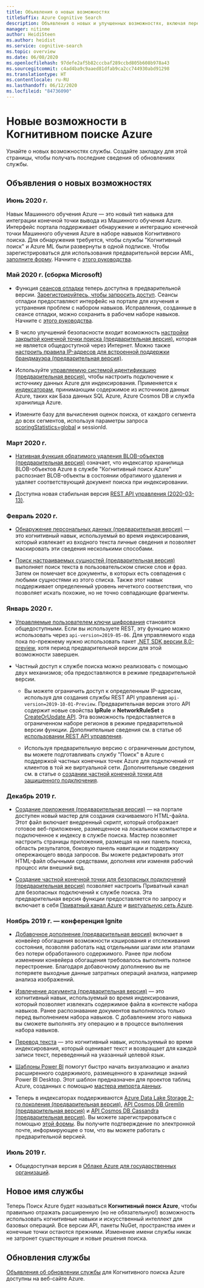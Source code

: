 ```yaml
---
title: Объявления о новых возможностях
titleSuffix: Azure Cognitive Search
description: Объявления о новых и улучшенных возможностях, включая переименование Поиска Azure в Когнитивный поиск Azure.
manager: nitinme
author: HeidiSteen
ms.author: heidist
ms.service: cognitive-search
ms.topic: overview
ms.date: 06/08/2020
ms.openlocfilehash: 97defe2af5b82cccbaf289ccbd805b608b978a43
ms.sourcegitcommit: c4ad4ba9c9aaed81dfab9ca2cc744930abd91298
ms.translationtype: HT
ms.contentlocale: ru-RU
ms.lasthandoff: 06/12/2020
ms.locfileid: "84736090"
---
```

# <a name="whats-new-in-azure-cognitive-search"></a>Новые возможности в Когнитивном поиске Azure

Узнайте о новых возможностях службы. Создайте закладку для этой страницы, чтобы получать последние сведения об обновлениях службы.

## <a name="feature-announcements"></a>Объявления о новых возможностях

### <a name="june-2020"></a>Июнь 2020 г.

Навык Машинного обучения Azure — это новый тип навыка для интеграции конечной точки вывода из Машинного обучения Azure. Интерфейс портала поддерживает обнаружение и интеграцию конечной точки Машинного обучения Azure в наборе навыков Когнитивного поиска. Для обнаружения требуется, чтобы службы "Когнитивный поиск" и Azure ML были развернуты в одной подписке. Чтобы зарегистрироваться для использования предварительной версии AML, [заполните форму](https://forms.office.com/Pages/ResponsePage.aspx?id=v4j5cvGGr0GRqy180BHbR0jK7x7HQYdDm__YfEsbtcZUMTFGTFVTOE5XMkVUMFlDVFBTTlYzSlpLTi4u). Начните с [этого руководства](cognitive-search-tutorial-aml-custom-skill.md).

### <a name="may-2020-microsoft-build"></a>Май 2020 г. (сборка Microsoft)

+ Функция [сеансов отладки](cognitive-search-debug-session.md) теперь доступна в предварительной версии. [Зарегистрируйтесь, чтобы запросить доступ](https://aka.ms/DebugSessions). Сеансы отладки предоставляют интерфейс на портале для изучения и устранения проблем с набором навыков. Исправления, созданные в сеансе отладки, можно сохранить в рабочем наборе навыков. Начните с [этого руководства](cognitive-search-tutorial-debug-sessions.md).

+ В число улучшений безопасности входит возможность [настройки закрытой конечной точки поиска (предварительная версия)](service-create-private-endpoint.md), которая не является общедоступной через Интернет. Можно также [настроить правила IP-адресов для встроенной поддержки брандмауэра (предварительная версия)](service-configure-firewall.md).

+ Используйте [управляемую системой идентификацию (предварительная версия)](search-howto-managed-identities-data-sources.md), чтобы настроить подключение к источнику данных Azure для индексирования. Применяется к [индексаторам](search-indexer-overview.md), принимающим содержимое из источников данных Azure, таких как База данных SQL Azure, Azure Cosmos DB и служба хранилища Azure.

+ Измените базу для вычисления оценок поиска, от каждого сегмента до всех сегментов, используя параметры запроса [scoringStatistics=global](index-similarity-and-scoring.md#scoring-statistics) и sessionId.

### <a name="march-2020"></a>Март 2020 г.

+ [Нативная функция обратимого удаления BLOB-объектов (предварительная версия)](search-howto-indexing-azure-blob-storage.md#incremental-indexing-and-deletion-detection) означает, что индексатор хранилища BLOB-объектов Azure в службе "Когнитивный поиск Azure" распознает BLOB-объекты в состоянии обратимого удаления и удаляет соответствующий документ поиска при индексировании.

+ Доступна новая стабильная версия [REST API управления (2020-03-13)](https://docs.microsoft.com/rest/api/searchmanagement/management-api-versions). 

### <a name="february-2020"></a>Февраль 2020 г.

+ [Обнаружение персональных данных (предварительная версия)](cognitive-search-skill-pii-detection.md) — это когнитивный навык, используемый во время индексирования, который извлекает из входного текста личные сведения и позволяет маскировать эти сведения несколькими способами.

+ [Поиск настраиваемых сущностей (предварительная версия)](cognitive-search-skill-custom-entity-lookup.md ) выполняет поиск текста в пользовательском списке слов и фраз. Затем он помечает все документы, в которых есть совпадения с любыми сущностями из этого списка. Также этот навык поддерживает определенный уровень нечеткого соответствия, что позволяет искать похожие, но не точно совпадающие фрагменты. 

### <a name="january-2020"></a>Январь 2020 г.

+ [Управляемые пользователем ключи шифрования](search-security-manage-encryption-keys.md) становятся общедоступными. Если вы используете REST, эту функцию можно использовать через `api-version=2019-05-06`. Для управляемого кода пока по-прежнему нужно использовать пакет [.NET SDK версии 8.0-preview](search-dotnet-sdk-migration-version-9.md), хотя период предварительной версии для этой возможности завершен. 

+ Частный доступ к службе поиска можно реализовать с помощью двух механизмов; оба предоставляются в режиме предварительной версии.

  + Вы можете ограничить доступ к определенным IP-адресам, используя для создания службы REST API управления `api-version=2019-10-01-Preview`. Предварительная версия этого API содержит новые свойства **IpRule** и **NetworkRuleSet** в [CreateOrUpdate API](https://docs.microsoft.com/rest/api/searchmanagement/2019-10-01-preview/createorupdate-service). Эта возможность предоставляется в ограниченном наборе регионов в режиме предварительной версии функции. Дополнительные сведения см. в статье об [использовании REST API управления](https://docs.microsoft.com/rest/api/searchmanagement/search-howto-management-rest-api).

  + Используя предварительную версию с ограниченным доступом, вы можете подготавливать службу "Поиск" в Azure с поддержкой частных конечных точек Azure для подключений от клиентов в той же виртуальной сети. Дополнительные сведения см. в статье о [создании частной конечной точки для защищенного подключения](service-create-private-endpoint.md).

### <a name="december-2019"></a>Декабрь 2019 г.

+ [Создание приложения (предварительная версия)](search-create-app-portal.md) — на портале доступен новый мастер для создания скачиваемого HTML-файла. Этот файл включает внедренный скрипт, который отображает готовое веб-приложение, размещенное на локальном компьютере и подключенное к индексу в службе поиска. Мастер позволяет настроить страницы приложения, размещая на них панель поиска, область результатов, боковую панель навигации и поддержку опережающего ввода запросов. Вы можете редактировать этот HTML-файл обычными средствами, дополняя или изменяя рабочий процесс или внешний вид.

+ [Создание частной конечной точки для безопасных подключений (предварительная версия)](service-create-private-endpoint.md) позволяет настроить Приватный канал для безопасных подключений к службе поиска. Эта предварительная версия функции предоставляется по запросу и включает в себя [Приватный канал Azure](../private-link/private-link-overview.md) и [виртуальную сеть Azure](../virtual-network/virtual-networks-overview.md).

### <a name="november-2019---ignite-conference"></a>Ноябрь 2019 г. — конференция Ignite

+ [Добавочное дополнение (предварительная версия)](cognitive-search-incremental-indexing-conceptual.md) включает в конвейер обогащения возможности кэширования и отслеживания состояния, позволяя работать над отдельными шагами или этапами без потери обработанного содержимого. Ранее при любом изменении конвейера обогащения требовалось выполнять полное перестроение. Благодаря добавочному дополнению вы не потеряете выходные данные затратных операций анализа, например анализа изображений.

<!-- 
+ Custom Entity Lookup is a cognitive skill used during indexing that allows you to provide a list of custom entities (such as part numbers, diseases, or names of locations you care about) that should be found within the text. It supports fuzzy matching, case-insensitive matching, and entity synonyms. -->

+ [Извлечение документа (предварительная версия)](cognitive-search-skill-document-extraction.md) — это когнитивный навык, используемый во время индексирования, который позволяет извлекать содержимое файла в контексте набора навыков. Ранее распознавание документов выполнялось только перед выполнением набора навыков. С добавлением этого навыка вы сможете выполнять эту операцию и в процессе выполнения набора навыков.

+ [Перевод текста](cognitive-search-skill-text-translation.md) — это когнитивный навык, используемый во время индексирования, который оценивает текст и возвращает для каждой записи текст, переведенный на указанный целевой язык.

+ [Шаблоны Power BI](https://github.com/Azure-Samples/cognitive-search-templates/blob/master/README.md) помогут быстро начать визуализацию и анализ расширенного содержимого, размещенного в хранилище знаний Power BI Desktop. Этот шаблон предназначен для проектов таблиц Azure, созданных с помощью [мастера импорта данных](knowledge-store-create-portal.md).

+ Теперь в индексаторах поддерживаются [Azure Data Lake Storage 2-го поколения (предварительная версия)](search-howto-index-azure-data-lake-storage.md), [API Cosmos DB Gremlin (предварительная версия)](search-howto-index-cosmosdb.md) и [API Cosmos DB Cassandra (предварительная версия)](search-howto-index-cosmosdb.md). Вы можете зарегистрироваться с помощью [этой формы](https://aka.ms/azure-cognitive-search/indexer-preview). Вы получите подтверждение по электронной почте, информирующее о том, что вы можете работать с предварительной версией.

### <a name="july-2019"></a>Июль 2019 г.

+ Общедоступная версия в [Облаке Azure для государственных организаций](../azure-government/documentation-government-services-webandmobile.md#azure-cognitive-search).

<a name="new-service-name"></a>

## <a name="new-service-name"></a>Новое имя службы

Теперь Поиск Azure будет называться **Когнитивный поиск Azure**, чтобы правильно отражать расширенную (но не обязательную!) возможность использовать когнитивные навыки и искусственный интеллект для базовых операций. Все версии API, пакеты NuGet, пространства имен и конечные точки остаются прежними. Изменение имени службы никак не затронет существующие и новые решения поиска.

## <a name="service-updates"></a>Обновления службы

[Объявления об обновлении службы](https://azure.microsoft.com/updates/?product=search&status=all) для Когнитивного поиска Azure доступны на веб-сайте Azure.
